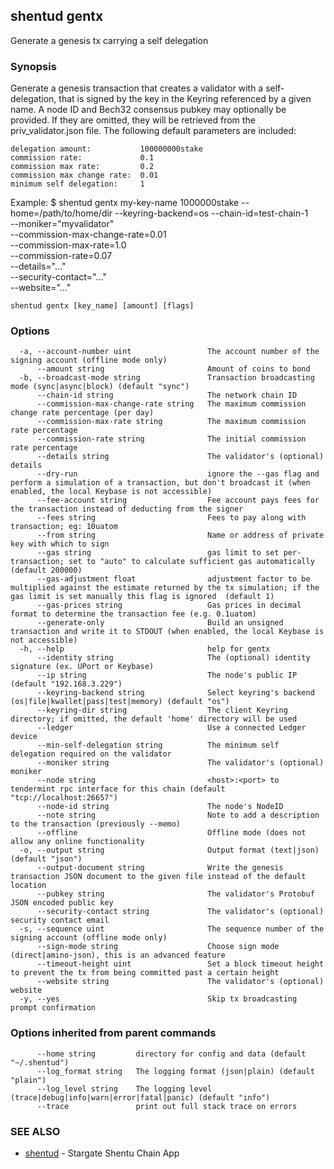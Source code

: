 ## shentud gentx

Generate a genesis tx carrying a self delegation

### Synopsis

Generate a genesis transaction that creates a validator with a self-delegation,
that is signed by the key in the Keyring referenced by a given name. A node ID and Bech32 consensus
pubkey may optionally be provided. If they are omitted, they will be retrieved from the priv_validator.json
file. The following default parameters are included:
    
	delegation amount:           100000000stake
	commission rate:             0.1
	commission max rate:         0.2
	commission max change rate:  0.01
	minimum self delegation:     1


Example:
$ shentud gentx my-key-name 1000000stake --home=/path/to/home/dir --keyring-backend=os --chain-id=test-chain-1 \
    --moniker="myvalidator" \
    --commission-max-change-rate=0.01 \
    --commission-max-rate=1.0 \
    --commission-rate=0.07 \
    --details="..." \
    --security-contact="..." \
    --website="..."


```
shentud gentx [key_name] [amount] [flags]
```

### Options

```
  -a, --account-number uint                 The account number of the signing account (offline mode only)
      --amount string                       Amount of coins to bond
  -b, --broadcast-mode string               Transaction broadcasting mode (sync|async|block) (default "sync")
      --chain-id string                     The network chain ID
      --commission-max-change-rate string   The maximum commission change rate percentage (per day)
      --commission-max-rate string          The maximum commission rate percentage
      --commission-rate string              The initial commission rate percentage
      --details string                      The validator's (optional) details
      --dry-run                             ignore the --gas flag and perform a simulation of a transaction, but don't broadcast it (when enabled, the local Keybase is not accessible)
      --fee-account string                  Fee account pays fees for the transaction instead of deducting from the signer
      --fees string                         Fees to pay along with transaction; eg: 10uatom
      --from string                         Name or address of private key with which to sign
      --gas string                          gas limit to set per-transaction; set to "auto" to calculate sufficient gas automatically (default 200000)
      --gas-adjustment float                adjustment factor to be multiplied against the estimate returned by the tx simulation; if the gas limit is set manually this flag is ignored  (default 1)
      --gas-prices string                   Gas prices in decimal format to determine the transaction fee (e.g. 0.1uatom)
      --generate-only                       Build an unsigned transaction and write it to STDOUT (when enabled, the local Keybase is not accessible)
  -h, --help                                help for gentx
      --identity string                     The (optional) identity signature (ex. UPort or Keybase)
      --ip string                           The node's public IP (default "192.168.3.229")
      --keyring-backend string              Select keyring's backend (os|file|kwallet|pass|test|memory) (default "os")
      --keyring-dir string                  The client Keyring directory; if omitted, the default 'home' directory will be used
      --ledger                              Use a connected Ledger device
      --min-self-delegation string          The minimum self delegation required on the validator
      --moniker string                      The validator's (optional) moniker
      --node string                         <host>:<port> to tendermint rpc interface for this chain (default "tcp://localhost:26657")
      --node-id string                      The node's NodeID
      --note string                         Note to add a description to the transaction (previously --memo)
      --offline                             Offline mode (does not allow any online functionality
  -o, --output string                       Output format (text|json) (default "json")
      --output-document string              Write the genesis transaction JSON document to the given file instead of the default location
      --pubkey string                       The validator's Protobuf JSON encoded public key
      --security-contact string             The validator's (optional) security contact email
  -s, --sequence uint                       The sequence number of the signing account (offline mode only)
      --sign-mode string                    Choose sign mode (direct|amino-json), this is an advanced feature
      --timeout-height uint                 Set a block timeout height to prevent the tx from being committed past a certain height
      --website string                      The validator's (optional) website
  -y, --yes                                 Skip tx broadcasting prompt confirmation
```

### Options inherited from parent commands

```
      --home string         directory for config and data (default "~/.shentud")
      --log_format string   The logging format (json|plain) (default "plain")
      --log_level string    The logging level (trace|debug|info|warn|error|fatal|panic) (default "info")
      --trace               print out full stack trace on errors
```

### SEE ALSO

* [shentud](shentud.md)	 - Stargate Shentu Chain App


